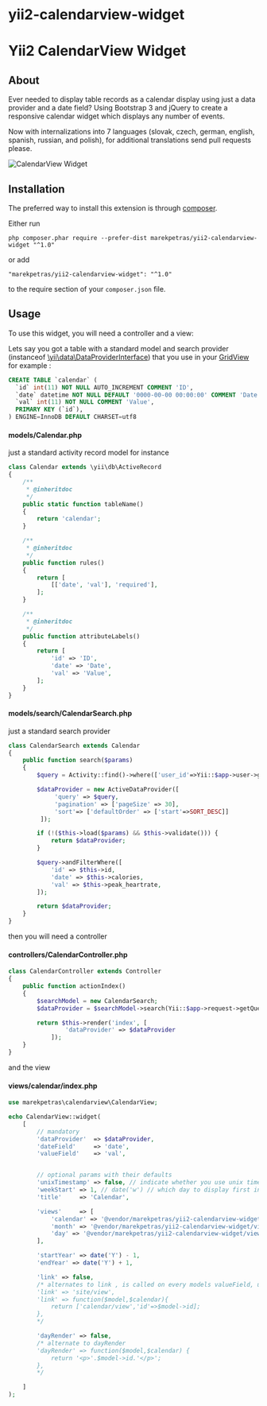 # yii2-calendarview-widget

Yii2 CalendarView Widget
========================

About
-----

Ever needed to display table records as a calendar display using just a data provider and a date field?
Using Bootstrap 3 and jQuery to create a responsive calendar widget which displays any number of events.

Now with internalizations into 7 languages (slovak, czech, german, english, spanish, russian, and polish), for additional translations send pull requests please.

![CalendarView Widget](https://dl.dropboxusercontent.com/u/44806680/yii2-calendarview-widget.png "CalendarView Widget")

Installation
------------

The preferred way to install this extension is through [composer](http://getcomposer.org/download/).

Either run

```
php composer.phar require --prefer-dist marekpetras/yii2-calendarview-widget "^1.0"
```

or add

```
"marekpetras/yii2-calendarview-widget": "^1.0"
```

to the require section of your `composer.json` file.


Usage
-----

To use this widget, you will need a controller and a view:

Lets say you got a table with a standard model and search provider (instanceof [\yii\data\DataProviderInterface](http://www.yiiframework.com/doc-2.0/yii-data-dataproviderinterface.html)) that you use in your [GridView](http://www.yiiframework.com/doc-2.0/yii-grid-gridview.html) for example :

```sql
CREATE TABLE `calendar` (
  `id` int(11) NOT NULL AUTO_INCREMENT COMMENT 'ID',
  `date` datetime NOT NULL DEFAULT '0000-00-00 00:00:00' COMMENT 'Date',
  `val` int(11) NOT NULL COMMENT 'Value',
  PRIMARY KEY (`id`),
) ENGINE=InnoDB DEFAULT CHARSET=utf8
```

#### models/Calendar.php ####
just a standard activity record model for instance
```php
class Calendar extends \yii\db\ActiveRecord
{
    /**
     * @inheritdoc
     */
    public static function tableName()
    {
        return 'calendar';
    }

    /**
     * @inheritdoc
     */
    public function rules()
    {
        return [
            [['date', 'val'], 'required'],
        ];
    }

    /**
     * @inheritdoc
     */
    public function attributeLabels()
    {
        return [
            'id' => 'ID',
            'date' => 'Date',
            'val' => 'Value',
        ];
    }
}
```

#### models/search/CalendarSearch.php ####
just a standard search provider
```php
class CalendarSearch extends Calendar
{
    public function search($params)
    {
        $query = Activity::find()->where(['user_id'=>Yii::$app->user->getId()]);

        $dataProvider = new ActiveDataProvider([
             'query' => $query,
             'pagination' => ['pageSize' => 30],
             'sort'=> ['defaultOrder' => ['start'=>SORT_DESC]]
         ]);

        if (!($this->load($params) && $this->validate())) {
            return $dataProvider;
        }

        $query->andFilterWhere([
            'id' => $this->id,
            'date' => $this->calories,
            'val' => $this->peak_heartrate,
        ]);

        return $dataProvider;
    }
}
```

then you will need a controller

#### controllers/CalendarController.php ####

```php
class CalendarController extends Controller
{
    public function actionIndex()
    {
        $searchModel = new CalendarSearch;
        $dataProvider = $searchModel->search(Yii::$app->request->getQueryParams());

        return $this->render('index', [
                'dataProvider' => $dataProvider
            ]);
    }
}
```

and the view

#### views/calendar/index.php ####
```php
use marekpetras\calendarview\CalendarView;

echo CalendarView::widget(
    [
        // mandatory
        'dataProvider'  => $dataProvider,
        'dateField'     => 'date',
        'valueField'    => 'val',


        // optional params with their defaults
        'unixTimestamp' => false, // indicate whether you use unix timestamp instead of a date/datetime format in the data provider
        'weekStart' => 1, // date('w') // which day to display first in the calendar
        'title'     => 'Calendar',

        'views'     => [
            'calendar' => '@vendor/marekpetras/yii2-calendarview-widget/views/calendar',
            'month' => '@vendor/marekpetras/yii2-calendarview-widget/views/month',
            'day' => '@vendor/marekpetras/yii2-calendarview-widget/views/day',
        ],

        'startYear' => date('Y') - 1,
        'endYear' => date('Y') + 1,

        'link' => false,
        /* alternates to link , is called on every models valueField, used in Html::a( valueField , link )
        'link' => 'site/view',
        'link' => function($model,$calendar){
            return ['calendar/view','id'=>$model->id];
        },
        */

        'dayRender' => false,
        /* alternate to dayRender
        'dayRender' => function($model,$calendar) {
            return '<p>'.$model->id.'</p>';
        },
        */

    ]
);
```


